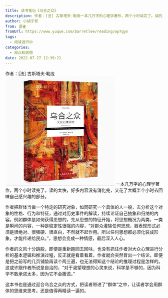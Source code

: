 ```yaml
---
title: 读书笔记《乌合之众》
description: 作者：[法] 古斯塔夫·勒庞一本几万字的心理学著作，两个小时读完了。读的太快，好多内容没有消化完，又花了大概半个小时去回味自己感兴趣的部分。作者把群体当做一个特定的研究对象，如同研究一个具体的人一般，去分析这个对象的性格、行为和特征，通过对历史事件的解读，持续论证自己抽象和归纳的内容。例如群体...
author: 小胡子哥
from: 语雀
fromUrl: https://www.yuque.com/barretlee/reading/wp7gyn
tags:
  - 阅读进行中
categories:
  - 观点和感想
date: 2022-07-27 12:39:21
---
```


作者：[法] 古斯塔夫·勒庞
![image](/blogimgs/2022/07/27/1658853646152-34d95ec6-229e-4620-a8d1-12cc576107d6.jpeg)
一本几万字的心理学著作，两个小时读完了。读的太快，好多内容没有消化完，又花了大概半个小时去回味自己感兴趣的部分。

作者把群体当做一个特定的研究对象，如同研究一个具体的人一般，去分析这个对象的性格、行为和特征，通过对历史事件的解读，持续论证自己抽象和归纳的内容。例如群体是如何获得思想的，先从思想的特征开始，将思想概况为两类，一类是瞬间的内容，一种是稳定性很强的内容，“对群众灌输任何思想，器表现形式必须是很绝对、很强硬、很直白，不然就不起作用。所以任何思想都必须化装成形象，才能传递给民众。”，思想会变成一种情感，最后深入人心。

作者的文风十分跳脱，即便是重新跑回去回味，也没有抓住作者对大众心理进行分析的基本逻辑和推演过程，反正就是看着看着，作者就会突然冒出一个结论，即便是把之前写的几页铺垫再读个两三遍，也无法得知这个结论的推理过程是怎样的。这或许跟作者所说是自洽的，“对于渴望理想的心灵来说，科学是不够的，因为科学不敢承诺太多，因为它不会撒谎。”

这本书也是通过迎合乌合之众的方式，把读者带进了“群体”之中，让读者学会用群体的思维来思考。还是值得再精读一遍的。
